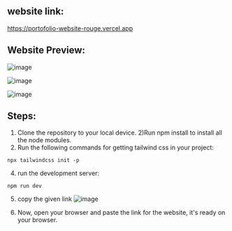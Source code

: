 ## website link:
https://portofolio-website-rouge.vercel.app
## Website Preview:
![image](https://user-images.githubusercontent.com/100411918/235413273-cd619921-8c47-432c-8196-9c57f36fdbb7.png)

![image](https://user-images.githubusercontent.com/100411918/235413414-9c307bf4-720f-44d0-b965-e536bb967a48.png)

![image](https://user-images.githubusercontent.com/100411918/235413463-f34efb0d-8e33-4436-99ff-abaf8d0b7bcd.png)

## Steps:
1) Clone the repository to your local device.
2)Run npm install to install all the node modules.
3) Run the following commands for getting tailwind css in your project:
``` npm install -D tailwindcss postcss autoprefixer
npx tailwindcss init -p
```
4) run the development server:
```
npm run dev
```
5) copy the given link
![image](https://user-images.githubusercontent.com/100411918/235414659-27c2c0d3-f731-4be6-8af1-6aa3ca3cd5b1.png)

6) Now, open your browser and paste the link for the website, it's ready on your browser.

